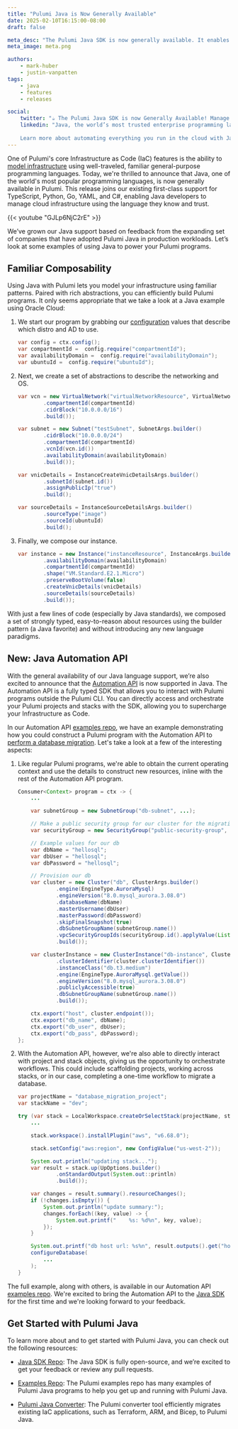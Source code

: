 ```yaml
---
title: "Pulumi Java is Now Generally Available"
date: 2025-02-10T16:15:00-08:00
draft: false

meta_desc: "The Pulumi Java SDK is now generally available. It enables organizations of all sizes to build infrastructure using a proven, safe, and familiar language."
meta_image: meta.png

authors:
    - mark-huber
    - justin-vanpatten
tags:
    - java
    - features
    - releases

social:
    twitter: "☕ The Pulumi Java SDK is now Generally Available! Manage your infrastructure using the composable, strongly typed programming language you already know and love - now including the powerful Pulumi Automation API!"
    linkedin: "Java, the world’s most trusted enterprise programming language, is now generally available in Pulumi. You can now leverage Java’s familiar, expressive, and safe syntax to manage your infrastructure in a composable and scalable way.
    
    Learn more about automating everything you run in the cloud with Java: [Link]"
---
```


One of Pulumi's core Infrastructure as Code (IaC) features is the ability to [model infrastructure](https://www.pulumi.com/docs/iac/concepts/) using well-traveled, familiar general-purpose programming languages. Today, we're thrilled to announce that Java, one of the world's most popular programming languages, is now generally available in Pulumi. This release joins our existing first-class support for TypeScript, Python, Go, YAML, and C#, enabling Java developers to manage cloud infrastructure using the language they know and trust.

<!--more-->

{{< youtube "GJLp6NjC2rE" >}}

We’ve grown our Java support based on feedback from the expanding set of companies that have adopted Pulumi Java in production workloads. Let’s look at some examples of using Java to power your Pulumi programs.

## Familiar Composability

Using Java with Pulumi lets you model your infrastructure using familiar patterns. Paired with rich abstractions, you can efficiently build Pulumi programs. It only seems appropriate that we take a look at a Java example using Oracle Cloud:

1. We start our program by grabbing our [configuration](https://www.pulumi.com/docs/iac/concepts/config/) values that describe which distro and AD to use.

    ```java
    var config = ctx.config();
    var compartmentId =  config.require("compartmentId");
    var availabilityDomain =  config.require("availabilityDomain");
    var ubuntuId =  config.require("ubuntuId");
    ```

2. Next, we create a set of abstractions to describe the networking and OS.

    ```java
    var vcn = new VirtualNetwork("virtualNetworkResource", VirtualNetworkArgs.builder()
            .compartmentId(compartmentId)
            .cidrBlock("10.0.0.0/16")
            .build());

    var subnet = new Subnet("testSubnet", SubnetArgs.builder()
            .cidrBlock("10.0.0.0/24")
            .compartmentId(compartmentId)
            .vcnId(vcn.id())
            .availabilityDomain(availabilityDomain)
            .build());

    var vnicDetails = InstanceCreateVnicDetailsArgs.builder()
            .subnetId(subnet.id())
            .assignPublicIp("true")
            .build();

    var sourceDetails = InstanceSourceDetailsArgs.builder()
            .sourceType("image")
            .sourceId(ubuntuId)
            .build();
    ```

3. Finally, we compose our instance.

    ```java
    var instance = new Instance("instanceResource", InstanceArgs.builder()
            .availabilityDomain(availabilityDomain)
            .compartmentId(compartmentId)
            .shape("VM.Standard.E2.1.Micro")
            .preserveBootVolume(false)
            .createVnicDetails(vnicDetails)
            .sourceDetails(sourceDetails)
            .build());
    ```

With just a few lines of code (especially by Java standards), we composed a set of strongly typed, easy-to-reason about resources using the builder pattern (a Java favorite) and without introducing any new language paradigms.

## New: Java Automation API

With the general availability of our Java language support, we’re also excited to announce that the [Automation API](https://www.pulumi.com/docs/iac/using-pulumi/automation-api/) is now supported in Java. The Automation API is a fully typed SDK that allows you to interact with Pulumi programs outside the Pulumi CLI. You can directly access and orchestrate your Pulumi projects and stacks with the SDK, allowing you to supercharge your Infrastructure as Code.

In our Automation API [examples repo](https://github.com/pulumi/automation-api-examples), we have an example demonstrating how you could construct a Pulumi program with the Automation API to [perform a database migration](https://github.com/pulumi/automation-api-examples/tree/main/java/databaseMigration). Let's take a look at a few of the interesting aspects:

1. Like regular Pulumi programs, we're able to obtain the current operating context and use the details to construct new resources, inline with the rest of the Automation API program.

    ```java
    Consumer<Context> program = ctx -> {
        ...

        var subnetGroup = new SubnetGroup("db-subnet", ...);

        // Make a public security group for our cluster for the migration
        var securityGroup = new SecurityGroup("public-security-group", ...);

        // Example values for our db
        var dbName = "hellosql";
        var dbUser = "hellosql";
        var dbPassword = "hellosql";

        // Provision our db
        var cluster = new Cluster("db", ClusterArgs.builder()
                .engine(EngineType.AuroraMysql)
                .engineVersion("8.0.mysql_aurora.3.08.0")
                .databaseName(dbName)
                .masterUsername(dbUser)
                .masterPassword(dbPassword)
                .skipFinalSnapshot(true)
                .dbSubnetGroupName(subnetGroup.name())
                .vpcSecurityGroupIds(securityGroup.id().applyValue(List::of))
                .build());

        var clusterInstance = new ClusterInstance("db-instance", ClusterInstanceArgs.builder()
                .clusterIdentifier(cluster.clusterIdentifier())
                .instanceClass("db.t3.medium")
                .engine(EngineType.AuroraMysql.getValue())
                .engineVersion("8.0.mysql_aurora.3.08.0")
                .publiclyAccessible(true)
                .dbSubnetGroupName(subnetGroup.name())
                .build());

        ctx.export("host", cluster.endpoint());
        ctx.export("db_name", dbName);
        ctx.export("db_user", dbUser);
        ctx.export("db_pass", dbPassword);
    };
    ```

2. With the Automation API, however, we're also able to directly interact with project and stack objects, giving us the opportunity to orchestrate workflows. This could include scaffolding
projects, working across stacks, or in our case, completing a one-time workflow to migrate a database.

    ```java
    var projectName = "database_migration_project";
    var stackName = "dev";

    try (var stack = LocalWorkspace.createOrSelectStack(projectName, stackName, program)) {
        ...

        stack.workspace().installPlugin("aws", "v6.68.0");

        stack.setConfig("aws:region", new ConfigValue("us-west-2"));

        System.out.println("updating stack...");
        var result = stack.up(UpOptions.builder()
                .onStandardOutput(System.out::println)
                .build());

        var changes = result.summary().resourceChanges();
        if (!changes.isEmpty()) {
            System.out.println("update summary:");
            changes.forEach((key, value) -> {
                System.out.printf("    %s: %d%n", key, value);
            });
        }

        System.out.printf("db host url: %s%n", result.outputs().get("host").value());
        configureDatabase(
            ...
        );
    }
    ```

The full example, along with others, is available in our Automation API [examples repo](https://github.com/pulumi/automation-api-examples/tree/main/java). We're excited to bring the Automation API to the [Java SDK](https://www.pulumi.com/docs/iac/languages-sdks/java/) for the first time and we're looking forward to your feedback.

## Get Started with Pulumi Java

To learn more about and to get started with Pulumi Java, you can check out the following resources:

* [Java SDK Repo](https://github.com/pulumi/pulumi-java): The Java SDK is fully open-source, and we’re excited to get your feedback or review any pull requests.

* [Examples Repo](https://github.com/pulumi/examples): The Pulumi examples repo has many examples of Pulumi Java programs to help you get up and running with Pulumi Java.

* [Pulumi Java Converter](https://www.pulumi.com/docs/iac/adopting-pulumi/converters/): The Pulumi converter tool efficiently migrates existing IaC applications, such as Terraform, ARM, and Bicep, to Pulumi Java.
